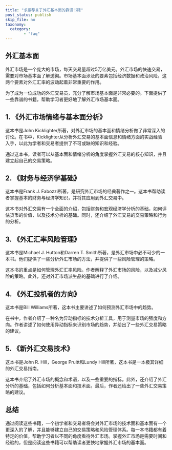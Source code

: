 ```yaml
---
title: "求推荐关于外汇基本面的靠谱书籍"
post_status: publish
skip_file: no
taxonomy:
  category:
        - "faq"
---
```


## 外汇基本面

外汇市场是一个庞大的市场，每天交易量超过5万亿美元。外汇市场的快速交易，需要对市场基本面了解透彻。市场基本面涉及的要素包括经济数据和政治风险，这两个要素对外汇汇率的波动起着非常重要的作用。

为了成为一位成功的外汇交易员，充分了解市场基本面是非常必要的。下面提供了一些靠谱的书籍，帮助学习者更好地了解外汇市场基本面。

## 1\. 《外汇市场情绪与基本面分析》

这本书是John Kicklighter所著，对外汇市场的基本面和情绪分析做了非常深入的讨论。在书中，Kicklighter从分析外汇交易的基本面信息和情绪方面的实战经验入手，以此为学者和交易者提供了不可或缺的知识和经验。

通过这本书，读者可以从基本面和情绪分析的角度掌握外汇交易的核心知识，并且建立起自己的交易策略。

## 2\. 《财务与经济学基础》

这本书是Frank J. Fabozzi所著，是研究外汇市场的经典著作之一。这本书帮助读者掌握基本的财务与经济学知识，并将其应用到外汇交易中。

这本书对外汇交易有一个全面的介绍，包括财务和宏观经济学分析的基础，如何评估货币的价值，以及技术分析的基础。同时，还介绍了外汇交易的交易策略和行为的分析。

## 3\. 《外汇汇率风险管理》

这本书是Michael J. Hutton和Darren T. Smith所著，是外汇市场中必不可少的一本书。他们提供了一些分析外汇市场的方法，并提供了一些风险管理的策略。

这本书的重点是如何管理外汇汇率风险。作者解释了外汇市场的风险，以及减少风险的策略。此外，还对外汇市场派生品的基础进行了介绍。

## 4\. 《外汇投机者的方向》

这本书是Bill Williams所著，这本书主要讲述了如何预测外汇市场中的趋势。

在书中，作者介绍了一种名为异动指标的技术分析工具，用于测量市场的强度和方向。作者讲述了如何使用异动指标来识别市场的趋势，并给出了一些外汇交易策略的建议。

## 5\. 《新外汇交易技术》

这本书是John R. Hill，George Pruitt和Lundy Hill所著，这本书是一本极其详细的外汇交易指南。

这本书介绍了外汇市场的概念和术语，以及一些重要的指标。此外，还介绍了外汇分析的基础，包括如何分析基本面和技术面。最后，作者还给出了一些外汇交易策略的建议。

## 总结

通过阅读这些书籍，一个初学者和交易者将会对外汇市场的技术面和基本面有一个更深入的了解，并且能够建立自己的交易策略和风险管理体系。每一本书籍都有着特定的价值，帮助学习者以不同的角度看待外汇市场。掌握外汇市场是需要时间和经验的，但是阅读这些书籍可以帮助读者更快地掌握外汇市场的基本面。
